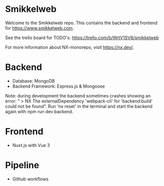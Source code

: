 # Smikkelweb

Welcome to the Smikkelweb repo. This contains the backend and frontend for https://www.smikkelweb.com.

See the trello board for TODO's: https://trello.com/b/WrtV1SV8/smikkelweb

For more information about NX-monorepo, visit https://nx.dev/.

# Backend

 - Database: MongoDB
 - Backend Framework: Express.js & Mongoose

 Note: during development the backend sometimes crashes showing an error: " >  NX   The externalDependency 'webpack-cli' for 'backend:build' could not be found".
 Run 'nx reset' in the terminal and start the backend again with npm run dev:backend.

# Frontend

 - Nuxt.js with Vue 3

# Pipeline

 - Github workflows
